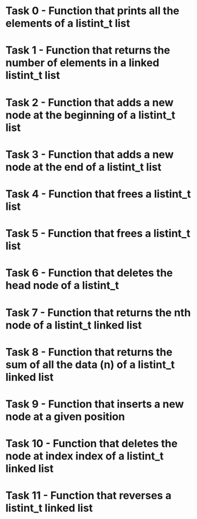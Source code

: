 # Task 0 - Function that prints all the elements of a listint_t list
# Task 1 - Function that returns the number of elements in a linked listint_t list
# Task 2 - Function that adds a new node at the beginning of a listint_t list
# Task 3 - Function that adds a new node at the end of a listint_t list
# Task 4 - Function that frees a listint_t list
# Task 5 - Function that frees a listint_t list
# Task 6 - Function that deletes the head node of a listint_t
# Task 7 - Function that returns the nth node of a listint_t linked list
# Task 8 - Function that returns the sum of all the data (n) of a listint_t linked list
# Task 9 - Function that inserts a new node at a given position
# Task 10 - Function that deletes the node at index index of a listint_t linked list
# Task 11 - Function that reverses a listint_t linked list
